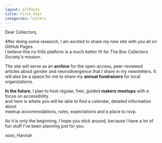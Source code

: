 ```yaml
---
layout: allPosts
title: First Post
categories: letters
---
```


Dear Collectors,

After doing some research, I am excited to share my new site with you all on GitHub Pages.
\
I believe this no frills platform is a much better fit for The Box Collectors Society's mission.

The site will serve as an **archive** for the open-access, peer-reviewed articles about gender and neurodivergence
that I share in my newsletters. It will also be a space for me to share my **annual fundraisers** for local organizations.

**In the future**, I plan to host regular, free, guided **makers meetups** with a focus on accessibility.
\
and here is where you will be able to find a calendar, detailed information about
\
meetup accommodations, rules, expectations and a place to rsvp.

As it is only the beginning, I hope you stick around, because I have a lot of fun stuff I've been planning just for you.


xoxo,
Hannah


